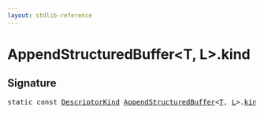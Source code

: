 ```yaml
---
layout: stdlib-reference
---
```


# AppendStructuredBuffer<T, L>.kind

## Signature
<pre>
<span class='code_keyword'>static</span> <span class='code_keyword'>const</span> <a href="../types/descriptorkind-0a/index" class="code_type">DescriptorKind</a> <a href="../types/appendstructuredbuffer-06g/index" class="code_type">AppendStructuredBuffer</a>&lt;<a href="../types/appendstructuredbuffer-06g/index#typeparam-T" class="code_type">T</a>, <a href="../types/appendstructuredbuffer-06g/index#typeparam-L" class="code_type">L</a>&gt;.<a href="kind" class="code_var">kind</a> = DescriptorKind\.Buffer;
</pre>

